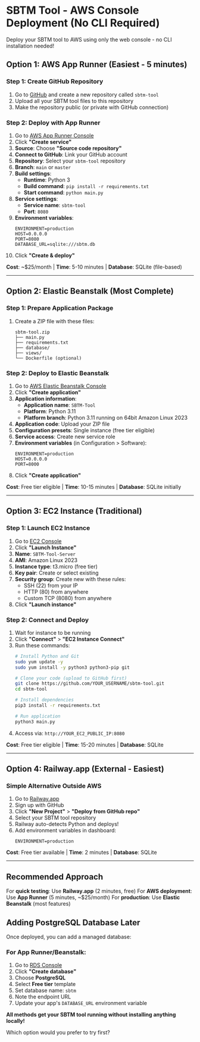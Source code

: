 # SBTM Tool - AWS Console Deployment (No CLI Required)

Deploy your SBTM tool to AWS using only the web console - no CLI installation needed!

## Option 1: AWS App Runner (Easiest - 5 minutes)

### Step 1: Create GitHub Repository
1. Go to [GitHub](https://github.com) and create a new repository called `sbtm-tool`
2. Upload all your SBTM tool files to this repository
3. Make the repository public (or private with GitHub connection)

### Step 2: Deploy with App Runner
1. Go to [AWS App Runner Console](https://console.aws.amazon.com/apprunner)
2. Click **"Create service"**
3. **Source**: Choose **"Source code repository"**
4. **Connect to GitHub**: Link your GitHub account
5. **Repository**: Select your `sbtm-tool` repository
6. **Branch**: `main` or `master`
7. **Build settings**: 
   - **Runtime**: Python 3
   - **Build command**: `pip install -r requirements.txt`
   - **Start command**: `python main.py`
8. **Service settings**:
   - **Service name**: `sbtm-tool`
   - **Port**: `8080`
9. **Environment variables**:
   ```
   ENVIRONMENT=production
   HOST=0.0.0.0
   PORT=8080
   DATABASE_URL=sqlite:///sbtm.db
   ```
10. Click **"Create & deploy"**

**Cost**: ~$25/month | **Time**: 5-10 minutes | **Database**: SQLite (file-based)

---

## Option 2: Elastic Beanstalk (Most Complete)

### Step 1: Prepare Application Package
1. Create a ZIP file with these files:
   ```
   sbtm-tool.zip
   ├── main.py
   ├── requirements.txt
   ├── database/
   ├── views/
   └── Dockerfile (optional)
   ```

### Step 2: Deploy to Elastic Beanstalk
1. Go to [AWS Elastic Beanstalk Console](https://console.aws.amazon.com/elasticbeanstalk)
2. Click **"Create application"**
3. **Application information**:
   - **Application name**: `SBTM-Tool`
   - **Platform**: Python 3.11
   - **Platform branch**: Python 3.11 running on 64bit Amazon Linux 2023
4. **Application code**: Upload your ZIP file
5. **Configuration presets**: Single instance (free tier eligible)
6. **Service access**: Create new service role
7. **Environment variables** (in Configuration > Software):
   ```
   ENVIRONMENT=production
   HOST=0.0.0.0
   PORT=8000
   ```
8. Click **"Create application"**

**Cost**: Free tier eligible | **Time**: 10-15 minutes | **Database**: SQLite initially

---

## Option 3: EC2 Instance (Traditional)

### Step 1: Launch EC2 Instance
1. Go to [EC2 Console](https://console.aws.amazon.com/ec2)
2. Click **"Launch Instance"**
3. **Name**: `SBTM-Tool-Server`
4. **AMI**: Amazon Linux 2023
5. **Instance type**: t3.micro (free tier)
6. **Key pair**: Create or select existing
7. **Security group**: Create new with these rules:
   - SSH (22) from your IP
   - HTTP (80) from anywhere
   - Custom TCP (8080) from anywhere
8. Click **"Launch instance"**

### Step 2: Connect and Deploy
1. Wait for instance to be running
2. Click **"Connect"** > **"EC2 Instance Connect"**
3. Run these commands:
   ```bash
   # Install Python and Git
   sudo yum update -y
   sudo yum install -y python3 python3-pip git
   
   # Clone your code (upload to GitHub first)
   git clone https://github.com/YOUR_USERNAME/sbtm-tool.git
   cd sbtm-tool
   
   # Install dependencies
   pip3 install -r requirements.txt
   
   # Run application
   python3 main.py
   ```
4. Access via: `http://YOUR_EC2_PUBLIC_IP:8080`

**Cost**: Free tier eligible | **Time**: 15-20 minutes | **Database**: SQLite

---

## Option 4: Railway.app (External - Easiest)

### Simple Alternative Outside AWS
1. Go to [Railway.app](https://railway.app)
2. Sign up with GitHub
3. Click **"New Project"** > **"Deploy from GitHub repo"**
4. Select your SBTM tool repository
5. Railway auto-detects Python and deploys!
6. Add environment variables in dashboard:
   ```
   ENVIRONMENT=production
   ```

**Cost**: Free tier available | **Time**: 2 minutes | **Database**: SQLite

---

## Recommended Approach

For **quick testing**: Use **Railway.app** (2 minutes, free)
For **AWS deployment**: Use **App Runner** (5 minutes, ~$25/month)
For **production**: Use **Elastic Beanstalk** (most features)

## Adding PostgreSQL Database Later

Once deployed, you can add a managed database:

### For App Runner/Beanstalk:
1. Go to [RDS Console](https://console.aws.amazon.com/rds)
2. Click **"Create database"**
3. Choose **PostgreSQL**
4. Select **Free tier** template
5. Set database name: `sbtm`
6. Note the endpoint URL
7. Update your app's `DATABASE_URL` environment variable

**All methods get your SBTM tool running without installing anything locally!**

Which option would you prefer to try first?